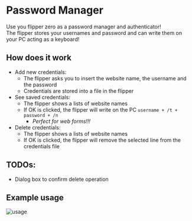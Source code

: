 # Password Manager

Use you flipper zero as a password manager and authenticator!      
The flipper stores your usernames and password and can write them on your PC acting as a keyboard!

## How does it work
- Add new credentials:
    - The flipper asks you to insert the website name, the username and the password
    - Credentials are stored into a file in the flipper
- See saved credentials:
    - The flipper shows a lists of website names
    - If OK is clicked, the flipper will write on the PC ```username + /t + password + /n```
        - *Perfect for web forms!!!*
- Delete credentials:
    - The flipper shows a lists of website names
    - If OK is clicked, the flipper will remove the selected line from the credentials file

## TODOs:
- Dialog box to confirm delete operation

## Example usage
![usage](img/video.gif)
